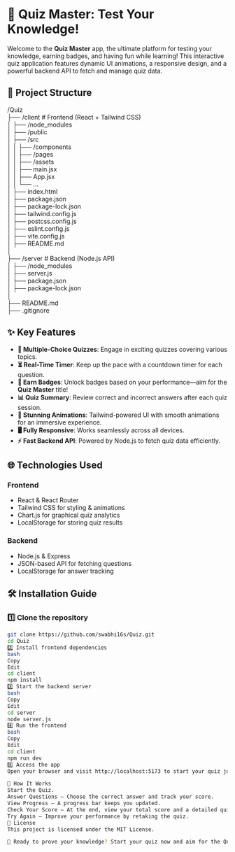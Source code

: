 # 🧠 Quiz Master: Test Your Knowledge!

Welcome to the **Quiz Master** app, the ultimate platform for testing your knowledge, earning badges, and having fun while learning! This interactive quiz application features dynamic UI animations, a responsive design, and a powerful backend API to fetch and manage quiz data.

## 🚀 Project Structure
/Quiz  
├── /client                # Frontend (React + Tailwind CSS)  
│   ├── /node_modules       
│   ├── /public              
│   ├── /src                
│   │   ├── /components   
│   │   ├── /pages          
│   │   ├── /assets       
│   │   ├── main.jsx        
│   │   ├── App.jsx        
│   │   └── ...  
│   ├── index.html         
│   ├── package.json      
│   ├── package-lock.json  
│   ├── tailwind.config.js  
│   ├── postcss.config.js    
│   ├── eslint.config.js    
│   ├── vite.config.js     
│   ├── README.md          
│  
├── /server                # Backend (Node.js API)  
│   ├── /node_modules       
│   ├── server.js          
│   ├── package.json        
│   ├── package-lock.json  
│  
├── README.md              
├── .gitignore             




## ✨ Key Features

- **🎯 Multiple-Choice Quizzes**: Engage in exciting quizzes covering various topics.
- **⏳ Real-Time Timer**: Keep up the pace with a countdown timer for each question.
- **🏅 Earn Badges**: Unlock badges based on your performance—aim for the **Quiz Master** title!
- **📊 Quiz Summary**: Review correct and incorrect answers after each quiz session.
- **🎨 Stunning Animations**: Tailwind-powered UI with smooth animations for an immersive experience.
- **🖥️ Fully Responsive**: Works seamlessly across all devices.
- **⚡ Fast Backend API**: Powered by Node.js to fetch quiz data efficiently.

## 🌐 Technologies Used

### **Frontend**
- React & React Router
- Tailwind CSS for styling & animations
- Chart.js for graphical quiz analytics
- LocalStorage for storing quiz results

### **Backend**
- Node.js & Express
- JSON-based API for fetching questions
- LocalStorage for answer tracking

## 🛠 Installation Guide

### 1️⃣ Clone the repository

```bash
git clone https://github.com/swabhi16s/Quiz.git
cd Quiz
2️⃣ Install frontend dependencies
bash
Copy
Edit
cd client
npm install
3️⃣ Start the backend server
bash
Copy
Edit
cd server
node server.js
4️⃣ Run the frontend
bash
Copy
Edit
cd client
npm run dev
5️⃣ Access the app
Open your browser and visit http://localhost:5173 to start your quiz journey! 🎉

🏅 How It Works
Start the Quiz.
Answer Questions – Choose the correct answer and track your score.
View Progress – A progress bar keeps you updated.
Check Your Score – At the end, view your total score and a detailed quiz summary.
Try Again – Improve your performance by retaking the quiz.
📄 License
This project is licensed under the MIT License.

🚀 Ready to prove your knowledge? Start your quiz now and aim for the Quiz Master badge! 🏆













